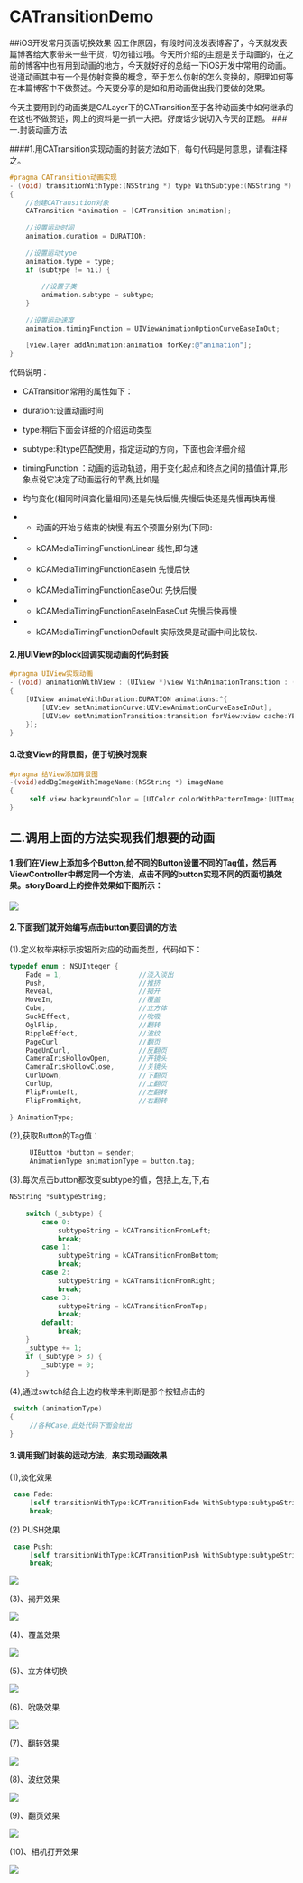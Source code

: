 CATransitionDemo
================

##iOS开发常用页面切换效果
因工作原因，有段时间没发表博客了，今天就发表篇博客给大家带来一些干货，切勿错过哦。今天所介绍的主题是关于动画的，在之前的博客中也有用到动画的地方，今天就好好的总结一下iOS开发中常用的动画。说道动画其中有一个是仿射变换的概念，至于怎么仿射的怎么变换的，原理如何等在本篇博客中不做赘述。今天要分享的是如和用动画做出我们要做的效果。

今天主要用到的动画类是CALayer下的CATransition至于各种动画类中如何继承的在这也不做赘述，网上的资料是一抓一大把。好废话少说切入今天的正题。
###一.封装动画方法

####1.用CATransition实现动画的封装方法如下，每句代码是何意思，请看注释之。
```Objective-C
#pragma CATransition动画实现
- (void) transitionWithType:(NSString *) type WithSubtype:(NSString *) subtype ForView : (UIView *) view
{
    //创建CATransition对象
    CATransition *animation = [CATransition animation];
    
    //设置运动时间
    animation.duration = DURATION;
    
    //设置运动type
    animation.type = type;
    if (subtype != nil) {
        
        //设置子类
        animation.subtype = subtype;
    }
    
    //设置运动速度
    animation.timingFunction = UIViewAnimationOptionCurveEaseInOut;
    
    [view.layer addAnimation:animation forKey:@"animation"];
}
```

代码说明：

* CATransition常用的属性如下：

* duration:设置动画时间

* type:稍后下面会详细的介绍运动类型

* subtype:和type匹配使用，指定运动的方向，下面也会详细介绍

* timingFunction ：动画的运动轨迹，用于变化起点和终点之间的插值计算,形象点说它决定了动画运行的节奏,比如是

* 均匀变化(相同时间变化量相同)还是先快后慢,先慢后快还是先慢再快再慢.　　　　

* *  动画的开始与结束的快慢,有五个预置分别为(下同):

* *  kCAMediaTimingFunctionLinear            线性,即匀速

* *  kCAMediaTimingFunctionEaseIn            先慢后快

* *  kCAMediaTimingFunctionEaseOut           先快后慢

* * kCAMediaTimingFunctionEaseInEaseOut     先慢后快再慢

* * kCAMediaTimingFunctionDefault           实际效果是动画中间比较快.



#### 2.用UIView的block回调实现动画的代码封装　

```Objective-C
#pragma UIView实现动画
- (void) animationWithView : (UIView *)view WithAnimationTransition : (UIViewAnimationTransition) transition
{
    [UIView animateWithDuration:DURATION animations:^{
        [UIView setAnimationCurve:UIViewAnimationCurveEaseInOut];
        [UIView setAnimationTransition:transition forView:view cache:YES];
    }];
}
```

#### 3.改变View的背景图，便于切换时观察
```Objective-C
#pragma 给View添加背景图
-(void)addBgImageWithImageName:(NSString *) imageName
{
     self.view.backgroundColor = [UIColor colorWithPatternImage:[UIImage imageNamed:imageName]];
}
```

## 二.调用上面的方法实现我们想要的动画

#### 1.我们在View上添加多个Button,给不同的Button设置不同的Tag值，然后再ViewController中绑定同一个方法，点击不同的button实现不同的页面切换效果。storyBoard上的控件效果如下图所示：
![](http://images.cnitblog.com/blog/545446/201412/121710078375833.png)

#### 2.下面我们就开始编写点击button要回调的方法

(1).定义枚举来标示按钮所对应的动画类型，代码如下：
```Objective-C
typedef enum : NSUInteger {
    Fade = 1,                   //淡入淡出
    Push,                       //推挤
    Reveal,                     //揭开
    MoveIn,                     //覆盖
    Cube,                       //立方体
    SuckEffect,                 //吮吸
    OglFlip,                    //翻转
    RippleEffect,               //波纹
    PageCurl,                   //翻页
    PageUnCurl,                 //反翻页
    CameraIrisHollowOpen,       //开镜头
    CameraIrisHollowClose,      //关镜头
    CurlDown,                   //下翻页
    CurlUp,                     //上翻页
    FlipFromLeft,               //左翻转
    FlipFromRight,              //右翻转
    
} AnimationType;
```
(2),获取Button的Tag值：
```Objective-C
     UIButton *button = sender;
     AnimationType animationType = button.tag;
```
 

(3).每次点击button都改变subtype的值，包括上,左,下,右
```Objective-C
NSString *subtypeString;
    
    switch (_subtype) {
        case 0:
            subtypeString = kCATransitionFromLeft;
            break;
        case 1:
            subtypeString = kCATransitionFromBottom;
            break;
        case 2:
            subtypeString = kCATransitionFromRight;
            break;
        case 3:
            subtypeString = kCATransitionFromTop;
            break;
        default:
            break;
    }
    _subtype += 1;
    if (_subtype > 3) {
        _subtype = 0;
    }
```
(4),通过switch结合上边的枚举来判断是那个按钮点击的
```Objective-C
 switch (animationType)
{
     //各种Case,此处代码下面会给出  
}
```
#### 3.调用我们封装的运动方法，来实现动画效果

(1),淡化效果
```Objective-C
 case Fade:
     [self transitionWithType:kCATransitionFade WithSubtype:subtypeString ForView:self.view];
     break;
```

(2) PUSH效果
```Objective-C
 case Push:
     [self transitionWithType:kCATransitionPush WithSubtype:subtypeString ForView:self.view];
     break;
```
![](http://images.cnitblog.com/blog/545446/201412/121723047906597.png)

(3)、揭开效果

![](http://images.cnitblog.com/blog/545446/201412/121728297283768.png)

(4)、覆盖效果

![](http://images.cnitblog.com/blog/545446/201412/121730580565348.png)

(5)、立方体切换

![](http://images.cnitblog.com/blog/545446/201412/121732513841605.png)

(6)、吮吸效果

![](http://images.cnitblog.com/blog/545446/201412/121734290719149.png)

(7)、翻转效果

![](http://images.cnitblog.com/blog/545446/201412/121742192432356.png)

(8)、波纹效果

![](http://images.cnitblog.com/blog/545446/201412/121741041184172.png)

(9)、翻页效果

![](http://images.cnitblog.com/blog/545446/201412/121745555255331.png)

(10)、相机打开效果

![](http://images.cnitblog.com/blog/545446/201412/121748313686675.png)
